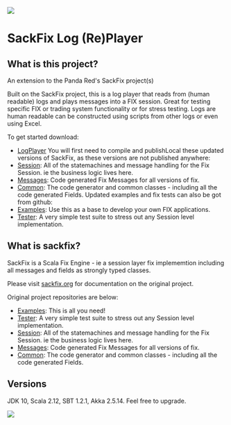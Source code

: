<a href="http://www.sackfix.org/"><img src ="http://www.sackfix.org/assets/sf_logo.png" /></a>
# SackFix Log (Re)Player

## What is this project?
An extension to the Panda Red's SackFix project(s)

Built on the SackFix project, this is a log player that reads from (human readable) logs and plays messages into a FIX session.
Great for testing specific FIX or trading system functionality or for stress testing.
Logs are human readable can be constructed using scripts from other logs or even using Excel.

To get started download:
* [LogPlayer](https://github.com/mysteryDave/sackfixlogplayer)
You will first need to compile and publishLocal these updated versions of SackFix, as these versions are not published anywhere:
* [Session](https://github.com/mysteryDave/sackfixsessions): All of the statemachines and message handling for the Fix Session.  ie the business logic lives here.
* [Messages](https://github.com/mysteryDave/sackfixmessages): Code generated Fix Messages for all versions of fix.
* [Common](https://github.com/mysteryDave/sackfix): The code generator and common classes - including all the code generated Fields.
Updated examples and fix tests can also be got from github:
* [Examples](https://github.com/mysteryDave/sackfixexamples): Use this as a base to develop your own FIX applications.
* [Tester](https://github.com/mysteryDave/sackfixtests): A very simple test suite to stress out any Session level implementation.


## What is sackfix?
SackFix is a Scala Fix Engine - ie a session layer fix implememtion including all messages and fields as strongly typed classes. 

Please visit [sackfix.org](http://www.sackfix.org) for documentation on the original project.

Original project repositories  are below:
* [Examples](https://github.com/PendaRed/sackfixexamples): This is all you need!
* [Tester](https://github.com/PendaRed/sackfixtests): A very simple test suite to stress out any Session level implementation.
* [Session](https://github.com/PendaRed/sackfixsessions): All of the statemachines and message handling for the Fix Session.  ie the business logic lives here.
* [Messages](https://github.com/PendaRed/sackfixmessages): Code generated Fix Messages for all versions of fix.
* [Common](https://github.com/PendaRed/sackfix): The code generator and common classes - including all the code generated Fields.

## Versions

JDK 10, Scala 2.12, SBT 1.2.1, Akka 2.5.14.   Feel free to upgrade.

<a href="http://www.sackfix.org/"><img src ="http://www.sackfix.org/assets/sackfix.png" /></a>

